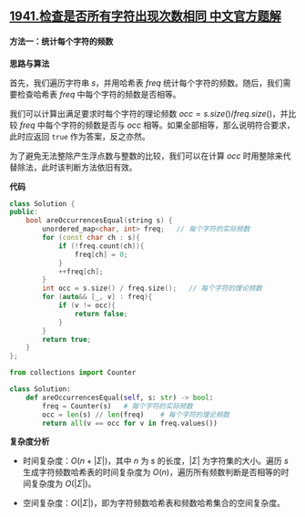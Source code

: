 ## [1941.检查是否所有字符出现次数相同 中文官方题解](https://leetcode.cn/problems/check-if-all-characters-have-equal-number-of-occurrences/solutions/100000/jian-cha-shi-fou-suo-you-zi-fu-chu-xian-k9bi1)

#### 方法一：统计每个字符的频数

**思路与算法**

首先，我们遍历字符串 $s$，并用哈希表 $\textit{freq}$ 统计每个字符的频数。随后，我们需要检查哈希表 $\textit{freq}$ 中每个字符的频数是否相等。

我们可以计算出满足要求时每个字符的理论频数 $\textit{occ} = \textit{s.size}() / \textit{freq.size}()$，并比较 $\textit{freq}$ 中每个字符的频数是否与 $\textit{occ}$ 相等。如果全部相等，那么说明符合要求，此时应返回 $\texttt{true}$ 作为答案，反之亦然。

为了避免无法整除产生浮点数与整数的比较，我们可以在计算 $\textit{occ}$ 时用整除来代替除法，此时该判断方法依旧有效。

**代码**

```C++ [sol1-C++]
class Solution {
public:
    bool areOccurrencesEqual(string s) {
        unordered_map<char, int> freq;   // 每个字符的实际频数
        for (const char ch : s){
            if (!freq.count(ch)){
                freq[ch] = 0;
            }
            ++freq[ch];
        }
        int occ = s.size() / freq.size();   // 每个字符的理论频数
        for (auto&& [_, v] : freq){
            if (v != occ){
                return false;
            }
        }
        return true;
    }
};
```

```Python [sol1-Python3]
from collections import Counter

class Solution:
    def areOccurrencesEqual(self, s: str) -> bool:
        freq = Counter(s)   # 每个字符的实际频数
        occ = len(s) // len(freq)    # 每个字符的理论频数
        return all(v == occ for v in freq.values())
```

**复杂度分析**

- 时间复杂度：$O(n + |\Sigma|)$，其中 $n$ 为 $s$ 的长度，$|\Sigma|$ 为字符集的大小。遍历 $s$ 生成字符频数哈希表的时间复杂度为 $O(n)$，遍历所有频数判断是否相等的时间复杂度为 $O(|\Sigma|)$。

- 空间复杂度：$O(|\Sigma|)$，即为字符频数哈希表和频数哈希集合的空间复杂度。